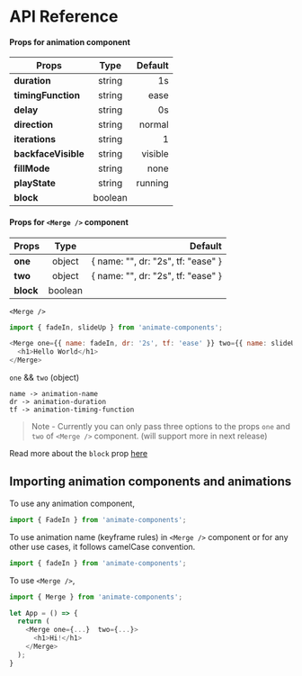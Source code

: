 # API Reference

#### Props for animation component

| Props        | Type           | Default  |
| ------------- |:-------------:| -----:|
| **duration**      | string | 1s |
| **timingFunction**      | string      |   ease |
| **delay** | string      |    0s |
| **direction** | string      |    normal |
| **iterations** | string      |    1 |
| **backfaceVisible** | string      |    visible |
| **fillMode** | string      |    none |
| **playState** | string      |    running |
| **block** | boolean      |    |

#### Props for `<Merge />` component

| Props        | Type           | Default  |
| ------------- |:-------------:| -----:|
| **one**      | object | { name: "", dr: "2s", tf: "ease" } |
| **two**      | object      |   { name: "", dr: "2s", tf: "ease" } |
| **block** | boolean      |    |

`<Merge />`

```javascript
import { fadeIn, slideUp } from 'animate-components';

<Merge one={{ name: fadeIn, dr: '2s', tf: 'ease' }} two={{ name: slideUp, dr: '2s', tf: 'ease' }}>
  <h1>Hello World</h1>
</Merge>
```

`one` && `two` (object)

```
name -> animation-name
dr -> animation-duration
tf -> animation-timing-function
```

> Note - Currently you can only pass three options to the props `one` and `two` of `<Merge />` component. (will support more in next release)

Read more about the `block` prop [here](faq.md)

## Importing animation components and animations

To use any animation component,

```javascript
import { FadeIn } from 'animate-components';
```

To use animation name (keyframe rules) in `<Merge />` component or for any other use cases, it follows camelCase convention.

```javascript
import { fadeIn } from 'animate-components';
```

To use `<Merge />`,

``` javascript
import { Merge } from 'animate-components';

let App = () => {
  return (
    <Merge one={...}  two={...}>
      <h1>Hi!</h1>
    </Merge>
  );
}
```
